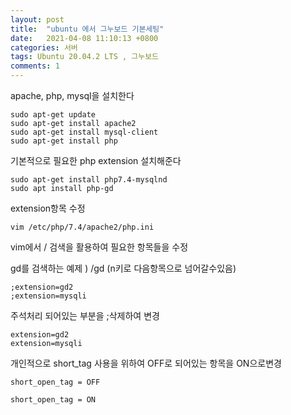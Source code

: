 ```yaml
---
layout: post
title:  "ubuntu 에서 그누보드 기본세팅"
date:   2021-04-08 11:10:13 +0800
categories: 서버
tags: Ubuntu 20.04.2 LTS , 그누보드
comments: 1
---
```


apache, php, mysql을 설치한다

```console
sudo apt-get update
sudo apt-get install apache2
sudo apt-get install mysql-client
sudo apt-get install php
```

기본적으로 필요한 php extension 설치해준다

```console
sudo apt-get install php7.4-mysqlnd
sudo apt install php-gd
```
extension항목 수정

```console
vim /etc/php/7.4/apache2/php.ini 

```
vim에서 / 검색을 활용하여 필요한 항목들을 수정

gd를 검색하는 예제 ) /gd
(n키로 다음항목으로 넘어갈수있음)

```console
;extension=gd2 
;extension=mysqli
```

주석처리 되어있는 부분을 ;삭제하여 변경

```console
extension=gd2 
extension=mysqli
```



개인적으로 short_tag 사용을 위하여 OFF로 되어있는 항목을 ON으로변경

```console
short_open_tag = OFF
```

```console
short_open_tag = ON
```

